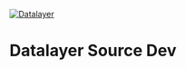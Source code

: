 [![Datalayer](https://assets.datalayer.design/datalayer-25.svg)](https://datalayer.io)

# Datalayer Source Dev
